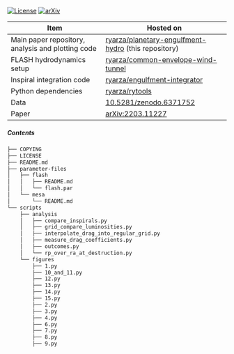 [![License](https://flat.badgen.net/badge/license/GPL%20v3%20or%20later/blue)](COPYING)
[![arXiv](https://flat.badgen.net/badge/astro-ph.EP/2203.11227/701111)](https://arxiv.org/abs/2203.11227)


| Item                                              | Hosted on |
| ------                                            | ------ |
| Main paper repository, analysis and plotting code | [ryarza/planetary-engulfment-hydro](https://codeberg.org/ryarza/planetary-engulfment-hydro) (this repository) |
| FLASH hydrodynamics setup                         | [ryarza/common-envelope-wind-tunnel](https://codeberg.org/ryarza/common-envelope-wind-tunnel) |
| Inspiral integration code                         | [ryarza/engulfment-integrator](https://codeberg.org/ryarza/engulfment-integrator) |
| Python dependencies                               | [ryarza/rytools](https://codeberg.org/ryarza/rytools/) |
| Data                                              | [10.5281/zenodo.6371752](https://doi.org/10.5281/zenodo.6371751) |
| Paper                                             | [arXiv:2203.11227](https://arxiv.org/abs/2203.11227) |

##### Contents

```bash
├── COPYING
├── LICENSE
├── README.md
├── parameter-files
│   ├── flash
│   │   ├── README.md
│   │   └── flash.par
│   └── mesa
│       └── README.md
└── scripts
    ├── analysis
    │   ├── compare_inspirals.py
    │   ├── grid_compare_luminosities.py
    │   ├── interpolate_drag_into_regular_grid.py
    │   ├── measure_drag_coefficients.py
    │   ├── outcomes.py
    │   └── rp_over_ra_at_destruction.py
    └── figures
        ├── 1.py
        ├── 10_and_11.py
        ├── 12.py
        ├── 13.py
        ├── 14.py
        ├── 15.py
        ├── 2.py
        ├── 3.py
        ├── 4.py
        ├── 6.py
        ├── 7.py
        ├── 8.py
        ├── 9.py
```
